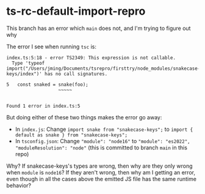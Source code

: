 # ts-rc-default-import-repro

This branch has an error which `main` does not, and I'm trying to figure out why

The error I see when running `tsc` is:
```
index.ts:5:18 - error TS2349: This expression is not callable.
  Type 'typeof import("/Users/jming/Documents/tsrepro/firsttry/node_modules/snakecase-keys/index")' has no call signatures.

5   const snaked = snake(foo);
                   ~~~~~


Found 1 error in index.ts:5
```

But doing either of these two things makes the error go away:
 - In `index.js`: Change `import snake from "snakecase-keys";` to `import { default as snake } from "snakecase-keys";`
 - In `tsconfig.json`: Change `"module": "node16"` to `"module": "es2022", "moduleResolution": "node"` (this is committed to branch `main` in this repo)

Why? If snakecase-keys's types are wrong, then why are they only wrong when `module` is `node16`? If they aren't wrong, then why am I getting an error, even though in all the cases above the emitted JS file has the same runtime behavior?
